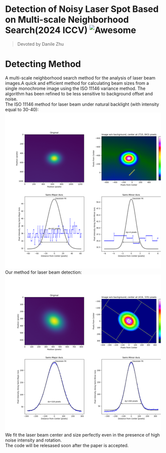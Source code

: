 # Detection of Noisy Laser Spot Based on Multi-scale Neighborhood Search(2024 ICCV)  ![Awesome](https://cdn.jsdelivr.net/gh/sindresorhus/awesome@d7305f38d29fed78fa85652e3a63e154dd8e8829/media/badge.svg)  
> Devoted by Danile Zhu  
# Detecting Method
A multi-scale neighborhood search method for the analysis of laser beam images.A quick and efficient method for calculating beam sizes from a single monochrome image using the ISO 11146 variance method. The algorithm has been refined to be less sensitive to background offset and noise.  
The ISO 11146 method for laser beam under natural backlight (with intensity equal to 30-40):  
![Image](https://github.com/momotaaa/BeamProfiler/blob/main/ISO_Method.png)  
Our method for laser beam detection:  
![Image](https://github.com/momotaaa/BeamProfiler/blob/main/Our_result.png)  
We fit the laser beam center and size perfectly even in the presence of high noise intensity and rotation.  
The code will be relesased soon after the paper is accepted.

